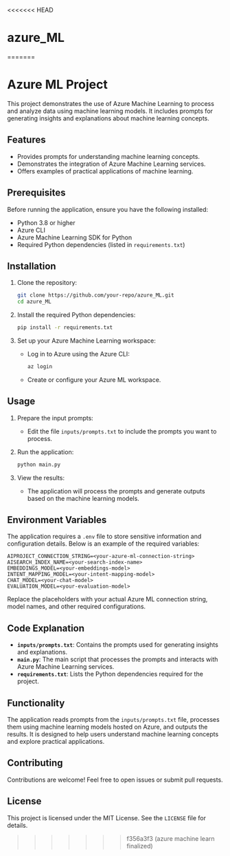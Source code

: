 <<<<<<< HEAD
# azure_ML
=======
# Azure ML Project

This project demonstrates the use of Azure Machine Learning to process and analyze data using machine learning models. It includes prompts for generating insights and explanations about machine learning concepts.

## Features

- Provides prompts for understanding machine learning concepts.
- Demonstrates the integration of Azure Machine Learning services.
- Offers examples of practical applications of machine learning.

## Prerequisites

Before running the application, ensure you have the following installed:

- Python 3.8 or higher
- Azure CLI
- Azure Machine Learning SDK for Python
- Required Python dependencies (listed in `requirements.txt`)

## Installation

1. Clone the repository:
   ```bash
   git clone https://github.com/your-repo/azure_ML.git
   cd azure_ML
   ```

2. Install the required Python dependencies:
   ```bash
   pip install -r requirements.txt
   ```

3. Set up your Azure Machine Learning workspace:
   - Log in to Azure using the Azure CLI:
     ```bash
     az login
     ```
   - Create or configure your Azure ML workspace.

## Usage

1. Prepare the input prompts:
   - Edit the file `inputs/prompts.txt` to include the prompts you want to process.

2. Run the application:
   ```bash
   python main.py
   ```

3. View the results:
   - The application will process the prompts and generate outputs based on the machine learning models.

## Environment Variables

The application requires a `.env` file to store sensitive information and configuration details. Below is an example of the required variables:

```plaintext
AIPROJECT_CONNECTION_STRING=<your-azure-ml-connection-string>
AISEARCH_INDEX_NAME=<your-search-index-name>
EMBEDDINGS_MODEL=<your-embeddings-model>
INTENT_MAPPING_MODEL=<your-intent-mapping-model>
CHAT_MODEL=<your-chat-model>
EVALUATION_MODEL=<your-evaluation-model>
```

Replace the placeholders with your actual Azure ML connection string, model names, and other required configurations.

## Code Explanation

- **`inputs/prompts.txt`**: Contains the prompts used for generating insights and explanations.
- **`main.py`**: The main script that processes the prompts and interacts with Azure Machine Learning services.
- **`requirements.txt`**: Lists the Python dependencies required for the project.

## Functionality

The application reads prompts from the `inputs/prompts.txt` file, processes them using machine learning models hosted on Azure, and outputs the results. It is designed to help users understand machine learning concepts and explore practical applications.

## Contributing

Contributions are welcome! Feel free to open issues or submit pull requests.

## License

This project is licensed under the MIT License. See the `LICENSE` file for details.
>>>>>>> f356a3f3 (azure machine learn finalized)
